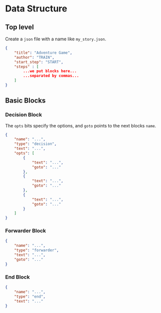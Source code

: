 # Data Structure
## Top level
Create a `json` file with a name like `my_story.json`.
```json
{
    "title": "Adventure Game",
    "author": "TRAIN",
    "start_step": "START",
    "steps" : [
        ...we put blocks here...
        ...separated by commas...
    ]
}
```

## Basic Blocks
### Decision Block
The `opts` bits specify the options, and `goto` points to the next blocks `name`.
```json
{
    "name": "...",
    "type": "decision",
    "text": "...",
    "opts": [
        {
            "text": "...",
            "goto": "..."
        },
        {
            "text": "...",
            "goto": "..."
        },
        {
            "text": "...",
            "goto": "..."
        }
    ]
}
```

### Forwarder Block
```json
{
    "name": "...",
    "type": "forwarder",
    "text": "...",
    "goto": "..."
}
```

### End Block
```json
{
    "name": "...",
    "type": "end",
    "text": "..."
}
```
